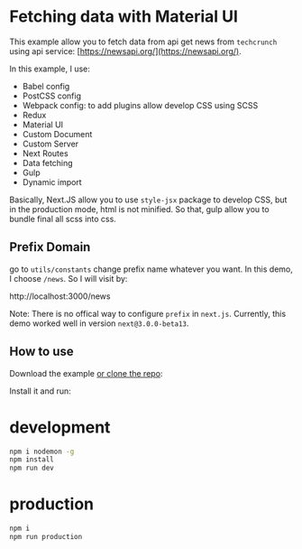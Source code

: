 # Fetching data with Material UI

This example allow you to fetch data from api get news from `techcrunch` using api service: [https://newsapi.org/](https://newsapi.org/). 

In this example, I use:
+ Babel config
+ PostCSS config
+ Webpack config: to add plugins allow develop CSS using SCSS
+ Redux
+ Material UI
+ Custom Document
+ Custom Server
+ Next Routes
+ Data fetching
+ Gulp
+ Dynamic import

Basically, Next.JS allow you to use `style-jsx` package to develop CSS, but in the production mode, html is not minified. So that, gulp allow you to bundle final all scss into css.

## Prefix Domain

go to `utils/constants` change prefix name whatever you want. In this demo, I choose `/news`. So I will visit by: 

http://localhost:3000/news

Note: There is no offical way to configure `prefix` in `next.js`. Currently, this demo worked well in version `next@3.0.0-beta13`.

## How to use

Download the example [or clone the repo](https://github.com/zeit/next.js):

Install it and run:

# development

```bash
npm i nodemon -g
npm install
npm run dev
```

# production

```bash
npm i
npm run production
```


